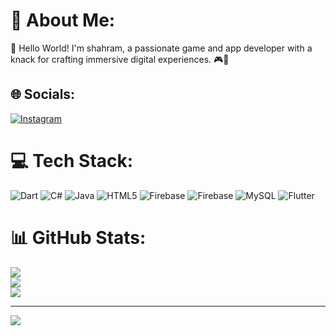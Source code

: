 # 💫 About Me:
👋 Hello World! I'm shahram, a passionate game and app developer with a knack for crafting immersive digital experiences. 🎮📱


## 🌐 Socials:
[![Instagram](https://img.shields.io/badge/Instagram-%23E4405F.svg?logo=Instagram&logoColor=white)](https://instagram.com/shahram_siwaily) 

# 💻 Tech Stack:
![Dart](https://img.shields.io/badge/dart-%230175C2.svg?style=for-the-badge&logo=dart&logoColor=white) ![C#](https://img.shields.io/badge/c%23-%23239120.svg?style=for-the-badge&logo=csharp&logoColor=white) ![Java](https://img.shields.io/badge/java-%23ED8B00.svg?style=for-the-badge&logo=openjdk&logoColor=white) ![HTML5](https://img.shields.io/badge/html5-%23E34F26.svg?style=for-the-badge&logo=html5&logoColor=white) ![Firebase](https://img.shields.io/badge/firebase-%23039BE5.svg?style=for-the-badge&logo=firebase) ![Firebase](https://img.shields.io/badge/Firebase-039BE5?style=for-the-badge&logo=Firebase&logoColor=white) ![MySQL](https://img.shields.io/badge/mysql-%2300000f.svg?style=for-the-badge&logo=mysql&logoColor=white) ![Flutter](https://img.shields.io/badge/Flutter-%2302569B.svg?style=for-the-badge&logo=Flutter&logoColor=white)
# 📊 GitHub Stats:
![](https://github-readme-stats.vercel.app/api?username=Shahram-tech&theme=dark&hide_border=false&include_all_commits=false&count_private=false)<br/>
![](https://github-readme-streak-stats.herokuapp.com/?user=Shahram-tech&theme=dark&hide_border=false)<br/>
![](https://github-readme-stats.vercel.app/api/top-langs/?username=Shahram-tech&theme=dark&hide_border=false&include_all_commits=false&count_private=false&layout=compact)

---
[![](https://visitcount.itsvg.in/api?id=Shahram-tech&icon=0&color=0)](https://visitcount.itsvg.in)

<!-- Proudly created with GPRM ( https://gprm.itsvg.in ) -->
